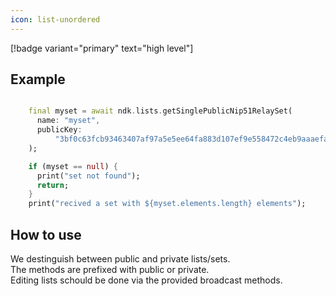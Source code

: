 ```yaml
---
icon: list-unordered
---
```


[!badge variant="primary" text="high level"]

## Example

```dart

    final myset = await ndk.lists.getSinglePublicNip51RelaySet(
      name: "myset",
      publicKey:
          "3bf0c63fcb93463407af97a5e5ee64fa883d107ef9e558472c4eb9aaaefa459d",
    );

    if (myset == null) {
      print("set not found");
      return;
    }
    print("recived a set with ${myset.elements.length} elements");

```

## How to use

We destinguish between public and private lists/sets. \
The methods are prefixed with public or private. \
Editing lists schould be done via the provided broadcast methods. 
